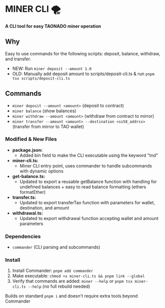 # MINER CLI 🌪️
**A CLI tool for easy TAONADO miner operation**

## Why
Easy to use commands for the following scripts: deposit, balance, withdraw, and transfer.
  - NEW: Run `miner deposit --amount 1.0`
  - OLD: Manually add deposit amount to scripts/deposit-cli.ts & run `pnpm tsx scripts/deposit-cli.ts`

## Commands
- `miner deposit --amount <amount>` (deposit to contract)
- `miner balance` (show balances)
- `miner withdraw --amount <amount>` (withdraw from contract to mirror)
- `miner transfer --amount <amount> --destination <ss58_addrss>` (transfer from mirror to TAO wallet)

### Modified & New Files
- **package.json:**
  - Added bin field to make the CLI executable using the keyword "tnd"
- **miner-cli.ts:**
  - Miner CLI entry point, uses commander to handle subcommands with dynamic options
- **get-balance.ts:**
  - Updated to export a reusable getBalance function with handling for undefined balances + easy to read balance formatting (ethers formatEther)
- **transfer.ts:**
  - Updated to export transferTao function with parameters for wallet, destination, and amount
- **withdrawal.ts:**
  - Updated to export withdrawal function accepting wallet and amount parameters

### Dependencies
- `commander` (CLI parsing and subcommands)

### Install
1. Install Commander: `pnpm add commander`
2. Make executable: `chmod +x miner-cli.ts && pnpm link --global`
3. Verify that commands are added: `miner --help` or `pnpm tsx miner-cli.ts --help` (no full rebuild needed)

Builds on standard `pnpm i` and doesn't require extra tools beyond Commander
